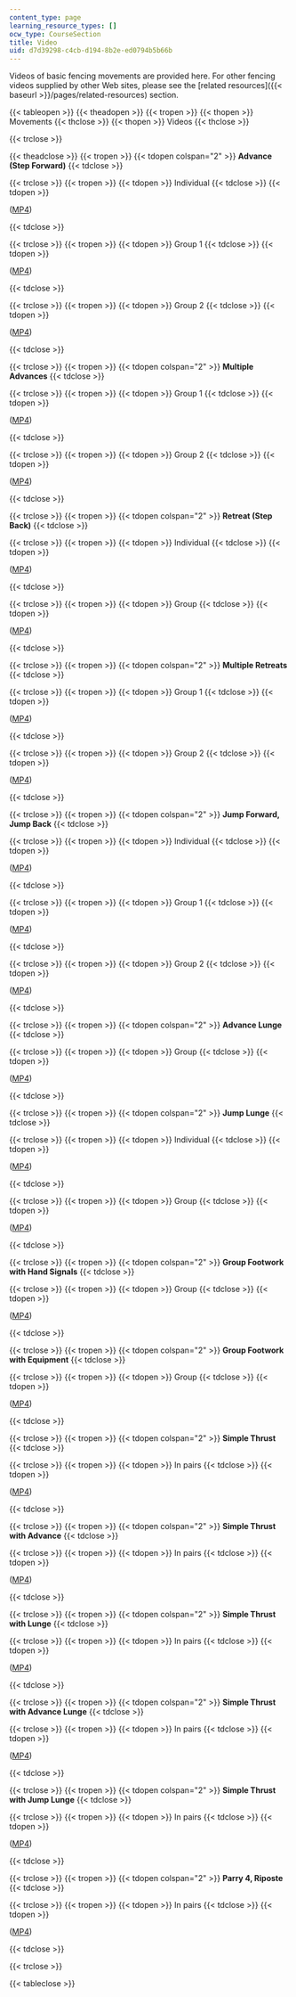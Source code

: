 ```yaml
---
content_type: page
learning_resource_types: []
ocw_type: CourseSection
title: Video
uid: d7d39298-c4cb-d194-8b2e-ed0794b5b66b
---
```


Videos of basic fencing movements are provided here. For other fencing videos supplied by other Web sites, please see the [related resources]({{< baseurl >}}/pages/related-resources) section.

{{< tableopen >}}
{{< theadopen >}}
{{< tropen >}}
{{< thopen >}}
Movements
{{< thclose >}}
{{< thopen >}}
Videos
{{< thclose >}}

{{< trclose >}}

{{< theadclose >}}
{{< tropen >}}
{{< tdopen colspan="2" >}}
**Advance (Step Forward)**
{{< tdclose >}}

{{< trclose >}}
{{< tropen >}}
{{< tdopen >}}
Individual
{{< tdclose >}}
{{< tdopen >}}


([MP4](http://www.archive.org/download/MITPE.740S06/step_forward-220k_512kb.mp4))


{{< tdclose >}}

{{< trclose >}}
{{< tropen >}}
{{< tdopen >}}
Group 1
{{< tdclose >}}
{{< tdopen >}}


([MP4](http://www.archive.org/download/MITPE.740S06/step_forward_group-220k_512kb.mp4))


{{< tdclose >}}

{{< trclose >}}
{{< tropen >}}
{{< tdopen >}}
Group 2
{{< tdclose >}}
{{< tdopen >}}


([MP4](http://www.archive.org/download/MITPE.740S06/step_forward_group_2-220k_512kb.mp4))


{{< tdclose >}}

{{< trclose >}}
{{< tropen >}}
{{< tdopen colspan="2" >}}
**Multiple Advances**
{{< tdclose >}}

{{< trclose >}}
{{< tropen >}}
{{< tdopen >}}
Group 1
{{< tdclose >}}
{{< tdopen >}}


([MP4](http://www.archive.org/download/MITPE.740S06/three_steps_forward_group-220k_512kb.mp4))


{{< tdclose >}}

{{< trclose >}}
{{< tropen >}}
{{< tdopen >}}
Group 2
{{< tdclose >}}
{{< tdopen >}}


([MP4](http://www.archive.org/download/MITPE.740S06/tiny_steps_forward-220k_512kb.mp4))


{{< tdclose >}}

{{< trclose >}}
{{< tropen >}}
{{< tdopen colspan="2" >}}
**Retreat (Step Back)**
{{< tdclose >}}

{{< trclose >}}
{{< tropen >}}
{{< tdopen >}}
Individual
{{< tdclose >}}
{{< tdopen >}}


([MP4](http://www.archive.org/download/MITPE.740S06/step_back-220k_512kb.mp4))


{{< tdclose >}}

{{< trclose >}}
{{< tropen >}}
{{< tdopen >}}
Group
{{< tdclose >}}
{{< tdopen >}}


([MP4](http://www.archive.org/download/MITPE.740S06/step_back_group-220k_512kb.mp4))


{{< tdclose >}}

{{< trclose >}}
{{< tropen >}}
{{< tdopen colspan="2" >}}
**Multiple Retreats**
{{< tdclose >}}

{{< trclose >}}
{{< tropen >}}
{{< tdopen >}}
Group 1
{{< tdclose >}}
{{< tdopen >}}


([MP4](http://www.archive.org/download/MITPE.740S06/two_steps_back_group-220k_512kb.mp4))


{{< tdclose >}}

{{< trclose >}}
{{< tropen >}}
{{< tdopen >}}
Group 2
{{< tdclose >}}
{{< tdopen >}}


([MP4](http://www.archive.org/download/MITPE.740S06/tiny_steps_back_group-220k_512kb.mp4))


{{< tdclose >}}

{{< trclose >}}
{{< tropen >}}
{{< tdopen colspan="2" >}}
**Jump Forward, Jump Back**
{{< tdclose >}}

{{< trclose >}}
{{< tropen >}}
{{< tdopen >}}
Individual
{{< tdclose >}}
{{< tdopen >}}


([MP4](http://www.archive.org/download/MITPE.740S06/jump_forward_jump_back-220k_512kb.mp4))


{{< tdclose >}}

{{< trclose >}}
{{< tropen >}}
{{< tdopen >}}
Group 1
{{< tdclose >}}
{{< tdopen >}}


([MP4](http://www.archive.org/download/MITPE.740S06/jump_forward_jump_back_group-220k_512kb.mp4))


{{< tdclose >}}

{{< trclose >}}
{{< tropen >}}
{{< tdopen >}}
Group 2
{{< tdclose >}}
{{< tdopen >}}


([MP4](http://www.archive.org/download/MITPE.740S06/jump_forward_jump_back_group_2-220k_512kb.mp4))


{{< tdclose >}}

{{< trclose >}}
{{< tropen >}}
{{< tdopen colspan="2" >}}
**Advance Lunge**
{{< tdclose >}}

{{< trclose >}}
{{< tropen >}}
{{< tdopen >}}
Group
{{< tdclose >}}
{{< tdopen >}}


([MP4](http://www.archive.org/download/MITPE.740S06/advance_lunge_group-220k_512kb.mp4))


{{< tdclose >}}

{{< trclose >}}
{{< tropen >}}
{{< tdopen colspan="2" >}}
**Jump Lunge**
{{< tdclose >}}

{{< trclose >}}
{{< tropen >}}
{{< tdopen >}}
Individual
{{< tdclose >}}
{{< tdopen >}}


([MP4](http://www.archive.org/download/MITPE.740S06/jumpe_lunge-220k_512kb.mp4))


{{< tdclose >}}

{{< trclose >}}
{{< tropen >}}
{{< tdopen >}}
Group
{{< tdclose >}}
{{< tdopen >}}


([MP4](http://www.archive.org/download/MITPE.740S06/jump_lunge_group-220k_512kb.mp4))


{{< tdclose >}}

{{< trclose >}}
{{< tropen >}}
{{< tdopen colspan="2" >}}
**Group Footwork with Hand Signals**
{{< tdclose >}}

{{< trclose >}}
{{< tropen >}}
{{< tdopen >}}
Group
{{< tdclose >}}
{{< tdopen >}}


([MP4](http://www.archive.org/download/MITPE.740S06/group_footwork_with_jarek_2-220k_512kb.mp4))


{{< tdclose >}}

{{< trclose >}}
{{< tropen >}}
{{< tdopen colspan="2" >}}
**Group Footwork with Equipment**
{{< tdclose >}}

{{< trclose >}}
{{< tropen >}}
{{< tdopen >}}
Group
{{< tdclose >}}
{{< tdopen >}}


([MP4](http://www.archive.org/download/MITPE.740S06/group_footwork_with_equipment-220k_512kb.mp4))


{{< tdclose >}}

{{< trclose >}}
{{< tropen >}}
{{< tdopen colspan="2" >}}
**Simple Thrust**
{{< tdclose >}}

{{< trclose >}}
{{< tropen >}}
{{< tdopen >}}
In pairs
{{< tdclose >}}
{{< tdopen >}}


([MP4](http://www.archive.org/download/MITPE.740S06/simple_thrusts_group-220k_512kb.mp4))


{{< tdclose >}}

{{< trclose >}}
{{< tropen >}}
{{< tdopen colspan="2" >}}
**Simple Thrust with Advance**
{{< tdclose >}}

{{< trclose >}}
{{< tropen >}}
{{< tdopen >}}
In pairs
{{< tdclose >}}
{{< tdopen >}}


([MP4](http://www.archive.org/download/MITPE.740S06/simple_thrust_with_advance-220k_512kb.mp4))


{{< tdclose >}}

{{< trclose >}}
{{< tropen >}}
{{< tdopen colspan="2" >}}
**Simple Thrust with Lunge**
{{< tdclose >}}

{{< trclose >}}
{{< tropen >}}
{{< tdopen >}}
In pairs
{{< tdclose >}}
{{< tdopen >}}


([MP4](http://www.archive.org/download/MITPE.740S06/lunge-220k_512kb.mp4))


{{< tdclose >}}

{{< trclose >}}
{{< tropen >}}
{{< tdopen colspan="2" >}}
**Simple Thrust with Advance Lunge**
{{< tdclose >}}

{{< trclose >}}
{{< tropen >}}
{{< tdopen >}}
In pairs
{{< tdclose >}}
{{< tdopen >}}


([MP4](http://www.archive.org/download/MITPE.740S06/advance_lunge-220k_512kb.mp4))


{{< tdclose >}}

{{< trclose >}}
{{< tropen >}}
{{< tdopen colspan="2" >}}
**Simple Thrust with Jump Lunge**
{{< tdclose >}}

{{< trclose >}}
{{< tropen >}}
{{< tdopen >}}
In pairs
{{< tdclose >}}
{{< tdopen >}}


([MP4](http://www.archive.org/download/MITPE.740S06/jump_lunge-220k_512kb.mp4))


{{< tdclose >}}

{{< trclose >}}
{{< tropen >}}
{{< tdopen colspan="2" >}}
**Parry 4, Riposte**
{{< tdclose >}}

{{< trclose >}}
{{< tropen >}}
{{< tdopen >}}
In pairs
{{< tdclose >}}
{{< tdopen >}}


([MP4](http://www.archive.org/download/MITPE.740S06/parry_4_repost-220k_512kb.mp4))


{{< tdclose >}}

{{< trclose >}}

{{< tableclose >}}